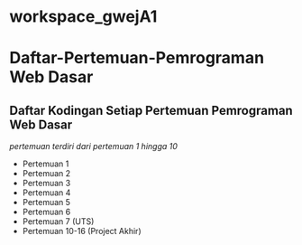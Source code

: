 # workspace_gwejA1
Daftar-Pertemuan-Pemrograman Web Dasar
==
Daftar Kodingan Setiap Pertemuan Pemrograman Web Dasar
--
*pertemuan terdiri dari pertemuan 1 hingga 10*
- Pertemuan 1
- Pertemuan 2
- Pertemuan 3
- Pertemuan 4
- Pertemuan 5
- Pertemuan 6
- Pertemuan 7 (UTS)
- Pertemuan 10-16 (Project Akhir)

